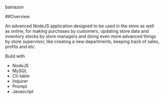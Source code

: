 bamazon

##Overview

An advanced NodeJS application designed to be used in the store as well as online, for making purchases by customers, updating store data and inventory stocks by store managers and doing even more advanced things by store supervisor, like creating a new departments, keeping track of sales, profits and etc.  


Build with

- NodeJS
- MySQL
- Cli-table
- Inquirer
- Prompt
- Javascript

## 
